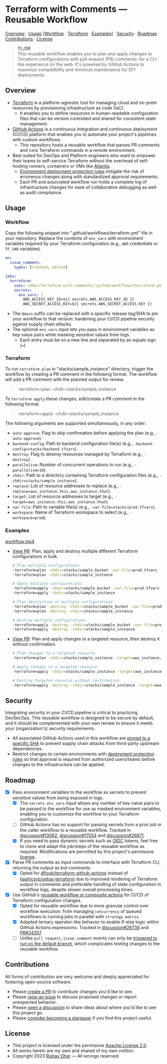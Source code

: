 # Terraform with Comments — Reusable Workflow

[Overview](#overview) · [Usage](#usage) [[Workflow](#workflow) · [Terraform](#terraform) · [Examples](#examples)] · [Security](#security) · [Roadmap](#roadmap) · [Contributions](#contributions) · [License](#license)

> **TL;DR**</br>
> This reusable workflow enables you to plan and apply changes to Terraform configurations with pull request (PR) comments: for a CLI-like experience on the web. It's powered by GitHub Actions to maximize compatibility and minimize maintenance for DIY deployments.

## Overview

- [Terraform][terraform] is a platform-agnostic tool for managing cloud and on-prem resources by provisioning infrastructure as code (IaC).
  - It enables you to define resources in human-readable configuration files that can be version controlled and shared for consistent state management.
- [GitHub Actions][github_actions] is a continuous integration and continuous deployment (CI/CD) platform that enables you to automate your project's pipelines with custom workflows.
  - This repository hosts a reusable workflow that parses PR comments and runs Terraform commands in a remote environment.
- Best suited for DevOps and Platform engineers who want to empower their teams to self-service Terraform without the overhead of self-hosting runners, containers or VMs like [Atlantis][atlantis].
  - [Environment deployment protection rules][deployment_rules] mitigate the risk of erroneous changes along with standardized approval requirements.
  - Each PR and associated workflow run holds a complete log of infrastructure changes for ease of collaborative debugging as well as audit compliance.

## Usage

### Workflow

Copy the following snippet into ".github/workflows/terraform.yml" file in your repository. Replace the contents of `env_vars` with environment variables required by your Terraform configuration (e.g., `AWS` credentials or `TF_VAR` variables).

```yml
on:
  issue_comment:
    types: [created, edited]

jobs:
  terraform:
    uses: rdhar/terraform-with-comments/.github/workflows/terraform.yml@main
    secrets:
      env_vars: |
        AWS_ACCESS_KEY_ID=${{ secrets.AWS_ACCESS_KEY_ID }}
        AWS_SECRET_ACCESS_KEY=${{ secrets.AWS_SECRET_ACCESS_KEY }}
```

- The `@main` suffix can be replaced with a specific release tag/SHA to pin your workflow to that version: hardening your CI/CD pipeline security against supply chain attacks.
- The optional `env_vars` input lets you pass in environment variables as key-value pairs while masking sensitive values from logs.
  - Each entry must be on a new line and separated by an equals sign (`=`).

### Terraform

To run `terraform plan` in "stacks/sample_instance" directory, trigger the workflow by creating a PR comment in the following format. The workflow will add a PR comment with the planned output for review.

> -terraform=plan -chdir=stacks/sample_instance

To `terraform apply` these changes, edit/create a PR comment in the following format.

> -terraform=apply -chdir=stacks/sample_instance

The following arguments are supported simultaneously, in any order:

- `auto-approve`: Flag to skip confirmation before applying the plan (e.g., `-auto-approve`).
- `backend-config`: Path to backend configuration file(s) (e.g., `-backend-config=stacks/backend.tfvars`).
- `destroy`: Flag to destroy resources managed by Terraform (e.g., `-destroy`).
- `parallelism`: Number of concurrent operations to run (e.g., `-parallelism=10`).
- `chdir`: Path to a directory containing Terraform configuration files (e.g., `-chdir=stacks/sample_instance`).
- `replace`: List of resource addresses to replace (e.g., `-replace=aws_instance.this,aws_instance.that`).
- `target`: List of resource addresses to target (e.g., `-target=aws_instance.this,aws_instance.that`).
- `var-file`: Path to variable file(s) (e.g., `-var-file=stacks/prod.tfvars`).
- `workspace`: Name of Terraform workspace to select (e.g., `-workspace=prod`).

### Examples

[workflow.mp4](https://github.com/rdhar/terraform-with-comments/assets/19497993/48de830a-1cfb-4278-9ca3-be39ad2f7cb8)

- [View PR](https://github.com/rdhar/terraform-with-comments/pull/22): Plan, apply and destroy multiple different Terraform configurations in bulk.

  ```bash
  # Plan multiple configurations
  -terraform=plan -chdir=stacks/sample_bucket -var-file=prod.tfvars
  -terraform=plan -chdir=stacks/sample_instance

  # Apply multiple configurations
  -terraform=apply -chdir=stacks/sample_bucket -var-file=prod.tfvars
  -terraform=apply -chdir=stacks/sample_instance

  # Plan destruction of multiple configurations
  -terraform=plan -destroy -chdir=stacks/sample_bucket -var-file=prod.tfvars
  -terraform=plan -destroy -chdir=stacks/sample_instance

  # Destroy multiple configurations
  -terraform=apply -destroy -chdir=stacks/sample_bucket -var-file=prod.tfvars
  -terraform=apply -destroy -chdir=stacks/sample_instance
  ```

- [View PR](https://github.com/rdhar/terraform-with-comments/pull/23): Plan and apply changes to a targeted resource, then destroy it without confirmation.

  ```bash
  # Plan changes to a targeted resource
  -terraform=plan -chdir=stacks/sample_instance -target=aws_instance.sample

  # Apply changes to a targeted resource
  -terraform=apply -chdir=stacks/sample_instance -target=aws_instance.sample

  # Destroy targeted resource without confirmation
  -terraform=apply -destroy -chdir=stacks/sample_instance -target=aws_instance.sample -auto-approve
  ```

## Security

Integrating security in your CI/CD pipeline is critical to practicing DevSecOps. This reusable workflow is designed to be secure by default, and it should be complemented with your own review to ensure it meets your (organization's) security requirements.

- All associated GitHub Actions used in this workflow are [pinned to a specific SHA][securing_github_actions] to prevent supply chain attacks from third-party upstream dependencies.
- Restrict changes to certain environments with [deployment protection rules][deployment_rules] so that approval is required from authorized users/teams before changes to the infrastructure can be applied.

## Roadmap

- [x] Pass environment variables to the workflow as secrets to prevent sensitive values from being exposed in logs.
  - [x] The `secrets.env_vars` input allows any number of key-value pairs to be passed to the workflow for use as masked environment variables, enabling you to customize the workflow to your Terraform configuration.
  - [ ] GitHub Actions has no support for passing secrets from a prior job in the caller workflow to a reusable workflow. Tracked in [discussion#13082](https://github.com/orgs/community/discussions/13082), [discussion#17554](https://github.com/orgs/community/discussions/17554) and [discussion#26671](https://github.com/orgs/community/discussions/26671).
  - [x] If you need to pass dynamic secrets such as [OIDC][configure_oidc] tokens, feel free to clone and adapt the job/steps of the reusable workflow as required. Modifications are permitted by this project's permissive [license][license].
- [x] Parse PR comments as input commands to interface with Terraform CLI, returning the output as bot comments.
  - [x] Opted for [dflook/terraform-github-actions](https://github.com/dflook/terraform-github-actions) instead of [hashicorp/setup-terraform](https://github.com/hashicorp/setup-terraform) due to improved rendering of Terraform output in comments and preferable handling of state configuration in workflow logs, despite slower overall processing times.
- [x] Use GitHub's [reusable workflow or composite actions][compare_reusable_workflow_with_composite_actions] for CI/CD of Terraform configuration changes.
  - [x] Opted for reusable workflow due to more granular control over workflow execution: from managing `concurrency` of queued workflows to running jobs in parallel with `strategy.matrix`.
  - [x] Adapted ternary operator-like behavior to enable if-else logic within GitHub Actions expressions. Tracked in [discussion#26738](https://github.com/orgs/community/discussions/26738) and [PR#24357](https://github.com/github/docs/pull/24357).
  - [ ] Unlike `pull_request`, `issue_comment` events can only be [triggered to run on the default branch][events_triggering_workflows], which complicates testing changes to the reusable workflow.

## Contributions

All forms of contribution are very welcome and deeply appreciated for fostering open-source software.

- Please [create a PR][pull_request] to contribute changes you'd like to see.
- Please [raise an issue][issue] to discuss proposed changes or report unexpected behavior.
- Please [open a discussion][discussion] to share ideas about where you'd like to see this project go.
- Please [consider becoming a stargazer][stargazer] if you find this project useful.

## License

- This project is licensed under the permissive [Apache License 2.0][license].
- All works herein are my own and shared of my own volition.
- Copyright 2023 [Rishav Dhar][rishav_dhar] — All wrongs reserved.

[atlantis]: https://www.runatlantis.io "Atlantis Terraform pull request automation."
[compare_reusable_workflow_with_composite_actions]: https://github.blog/2022-02-10-using-reusable-workflows-github-actions/ "Using reusable workflows vs. composite actions."
[configure_oidc]: https://docs.github.com/en/actions/deployment/security-hardening-your-deployments/configuring-openid-connect-in-cloud-providers "Configuring OpenID Connect in cloud providers."
[deployment_rules]: https://docs.github.com/en/actions/deployment/targeting-different-environments/using-environments-for-deployment#deployment-protection-rules "Configuring environment deployment protection rules."
[discussion]: https://github.com/rdhar/terraform-with-comments/discussions "Open a discussion."
[events_triggering_workflows]: https://docs.github.com/en/actions/using-workflows/events-that-trigger-workflows "Events that trigger workflows."
[github_actions]: https://docs.github.com/en/actions/learn-github-actions/understanding-github-actions "Introduction to GitHub Actions."
[issue]: https://github.com/rdhar/terraform-with-comments/issues "Raise an issue."
[license]: LICENSE "Apache License 2.0."
[pull_request]: https://github.com/rdhar/terraform-with-comments/pulls "Create a pull request."
[rishav_dhar]: https://github.com/rdhar "Rishav Dhar's GitHub profile."
[securing_github_actions]: https://docs.github.com/en/actions/security-guides/security-hardening-for-github-actions#using-third-party-actions "Security hardening for GitHub Actions."
[stargazer]: https://github.com/rdhar/terraform-with-comments/stargazers "Become a stargazer."
[terraform]: https://developer.hashicorp.com/terraform/intro "Introduction to Terraform."
